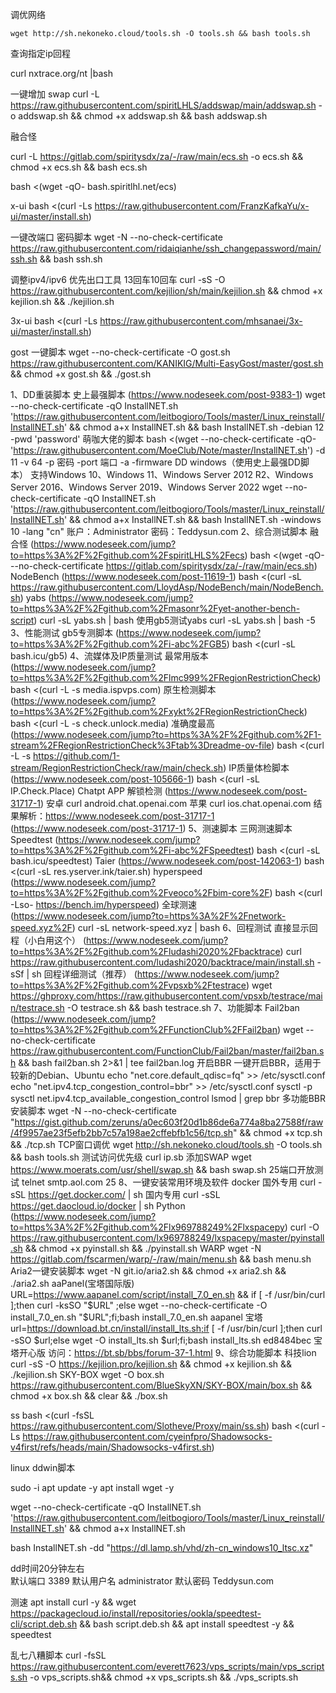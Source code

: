 调优网络 
```shell
wget http://sh.nekoneko.cloud/tools.sh -O tools.sh && bash tools.sh
```

查询指定ip回程

curl nxtrace.org/nt |bash

一键增加 swap
curl -L https://raw.githubusercontent.com/spiritLHLS/addswap/main/addswap.sh -o addswap.sh && chmod +x addswap.sh && bash addswap.sh

融合怪

curl -L https://gitlab.com/spiritysdx/za/-/raw/main/ecs.sh -o ecs.sh && chmod +x ecs.sh && bash ecs.sh

bash <(wget -qO- bash.spiritlhl.net/ecs)


x-ui
bash <(curl -Ls https://raw.githubusercontent.com/FranzKafkaYu/x-ui/master/install.sh)

一键改端口 密码脚本
wget -N --no-check-certificate https://raw.githubusercontent.com/ridaiqianhe/ssh_changepassword/main/ssh.sh && bash ssh.sh


调整ipv4/ipv6 优先出口工具 13回车10回车
curl -sS -O https://raw.githubusercontent.com/kejilion/sh/main/kejilion.sh && chmod +x kejilion.sh && ./kejilion.sh

3x-ui
bash <(curl -Ls https://raw.githubusercontent.com/mhsanaei/3x-ui/master/install.sh)


gost 一键脚本
wget --no-check-certificate -O gost.sh https://raw.githubusercontent.com/KANIKIG/Multi-EasyGost/master/gost.sh && chmod +x gost.sh && ./gost.sh


1、DD重装脚本
史上最强脚本 (https://www.nodeseek.com/post-9383-1)
wget --no-check-certificate -qO InstallNET.sh 'https://raw.githubusercontent.com/leitbogioro/Tools/master/Linux_reinstall/InstallNET.sh' && chmod a+x InstallNET.sh && bash InstallNET.sh -debian 12 -pwd 'password'
萌咖大佬的脚本
 bash <(wget --no-check-certificate -qO- 'https://raw.githubusercontent.com/MoeClub/Note/master/InstallNET.sh') -d 11 -v 64 -p 密码 -port 端口 -a -firmware
DD windows（使用史上最强DD脚本）
支持Windows 10、Windows 11、Windows Server 2012 R2、Windows Server 2016、Windows Server 2019、Windows Server 2022
wget --no-check-certificate -qO InstallNET.sh 'https://raw.githubusercontent.com/leitbogioro/Tools/master/Linux_reinstall/InstallNET.sh' && chmod a+x InstallNET.sh && bash InstallNET.sh -windows 10 -lang "cn"
账户：Administrator
密码：Teddysun.com
2、综合测试脚本
融合怪 (https://www.nodeseek.com/jump?to=https%3A%2F%2Fgithub.com%2FspiritLHLS%2Fecs)
bash <(wget -qO- --no-check-certificate https://gitlab.com/spiritysdx/za/-/raw/main/ecs.sh)
NodeBench (https://www.nodeseek.com/post-11619-1)
bash <(curl -sL https://raw.githubusercontent.com/LloydAsp/NodeBench/main/NodeBench.sh)
yabs (https://www.nodeseek.com/jump?to=https%3A%2F%2Fgithub.com%2Fmasonr%2Fyet-another-bench-script)
curl -sL yabs.sh | bash
使用gb5测试yabs
curl -sL yabs.sh | bash -5
3、性能测试
gb5专测脚本 (https://www.nodeseek.com/jump?to=https%3A%2F%2Fgithub.com%2Fi-abc%2FGB5)
bash <(curl -sL bash.icu/gb5)
4、流媒体及IP质量测试
最常用版本 (https://www.nodeseek.com/jump?to=https%3A%2F%2Fgithub.com%2Flmc999%2FRegionRestrictionCheck)
bash <(curl -L -s media.ispvps.com)
原生检测脚本 (https://www.nodeseek.com/jump?to=https%3A%2F%2Fgithub.com%2Fxykt%2FRegionRestrictionCheck)
bash <(curl -L -s check.unlock.media)
准确度最高 (https://www.nodeseek.com/jump?to=https%3A%2F%2Fgithub.com%2F1-stream%2FRegionRestrictionCheck%3Ftab%3Dreadme-ov-file)
bash <(curl -L -s https://github.com/1-stream/RegionRestrictionCheck/raw/main/check.sh)
IP质量体检脚本 (https://www.nodeseek.com/post-105666-1)
bash <(curl -sL IP.Check.Place)
Chatpt APP 解锁检测 (https://www.nodeseek.com/post-31717-1)
安卓
curl android.chat.openai.com
苹果
curl ios.chat.openai.com
结果解析：https://www.nodeseek.com/post-31717-1 (https://www.nodeseek.com/post-31717-1)
5、测速脚本
三网测速脚本
Speedtest (https://www.nodeseek.com/jump?to=https%3A%2F%2Fgithub.com%2Fi-abc%2FSpeedtest)
bash <(curl -sL bash.icu/speedtest)
Taier (https://www.nodeseek.com/post-142063-1)
bash <(curl -sL res.yserver.ink/taier.sh)
hyperspeed (https://www.nodeseek.com/jump?to=https%3A%2F%2Fgithub.com%2Fveoco%2Fbim-core%2F)
bash <(curl -Lso- https://bench.im/hyperspeed)
全球测速 (https://www.nodeseek.com/jump?to=https%3A%2F%2Fnetwork-speed.xyz%2F)
curl -sL network-speed.xyz | bash
6、回程测试
直接显示回程（小白用这个） (https://www.nodeseek.com/jump?to=https%3A%2F%2Fgithub.com%2Fludashi2020%2Fbacktrace)
curl https://raw.githubusercontent.com/ludashi2020/backtrace/main/install.sh -sSf | sh
回程详细测试（推荐） (https://www.nodeseek.com/jump?to=https%3A%2F%2Fgithub.com%2Fvpsxb%2Ftestrace)
wget https://ghproxy.com/https://raw.githubusercontent.com/vpsxb/testrace/main/testrace.sh -O testrace.sh && bash testrace.sh
7、功能脚本
Fail2ban (https://www.nodeseek.com/jump?to=https%3A%2F%2Fgithub.com%2FFunctionClub%2FFail2ban)
wget --no-check-certificate https://raw.githubusercontent.com/FunctionClub/Fail2ban/master/fail2ban.sh && bash fail2ban.sh 2>&1 | tee fail2ban.log
开启BBR
一键开启BBR，适用于较新的Debian、Ubuntu
echo "net.core.default_qdisc=fq" >> /etc/sysctl.conf
echo "net.ipv4.tcp_congestion_control=bbr" >> /etc/sysctl.conf
sysctl -p
sysctl net.ipv4.tcp_available_congestion_control
lsmod | grep bbr
多功能BBR安装脚本
wget -N --no-check-certificate "https://gist.github.com/zeruns/a0ec603f20d1b86de6a774a8ba27588f/raw/4f9957ae23f5efb2bb7c57a198ae2cffebfb1c56/tcp.sh" && chmod +x tcp.sh && ./tcp.sh
TCP窗口调优
wget http://sh.nekoneko.cloud/tools.sh -O tools.sh && bash tools.sh
测试访问优先级
curl ip.sb
添加SWAP
wget https://www.moerats.com/usr/shell/swap.sh && bash swap.sh
25端口开放测试
telnet smtp.aol.com 25
8、一键安装常用环境及软件
docker
国外专用
curl -sSL https://get.docker.com/ | sh
国内专用
curl -sSL https://get.daocloud.io/docker | sh
Python (https://www.nodeseek.com/jump?to=https%3A%2F%2Fgithub.com%2Flx969788249%2Flxspacepy)
curl -O https://raw.githubusercontent.com/lx969788249/lxspacepy/master/pyinstall.sh && chmod +x pyinstall.sh && ./pyinstall.sh
WARP
wget -N https://gitlab.com/fscarmen/warp/-/raw/main/menu.sh && bash menu.sh
Aria2一键安装脚本
wget -N git.io/aria2.sh && chmod +x aria2.sh && ./aria2.sh
aaPanel(宝塔国际版)
URL=https://www.aapanel.com/script/install_7.0_en.sh && if [ -f /usr/bin/curl ];then curl -ksSO "$URL" ;else wget --no-check-certificate -O install_7.0_en.sh "$URL";fi;bash install_7.0_en.sh aapanel
宝塔
url=https://download.bt.cn/install/install_lts.sh;if [ -f /usr/bin/curl ];then curl -sSO $url;else wget -O install_lts.sh $url;fi;bash install_lts.sh ed8484bec
宝塔开心版
访问：https://bt.sb/bbs/forum-37-1.html
9、综合功能脚本
科技lion
curl -sS -O https://kejilion.pro/kejilion.sh && chmod +x kejilion.sh && ./kejilion.sh
SKY-BOX
wget -O box.sh https://raw.githubusercontent.com/BlueSkyXN/SKY-BOX/main/box.sh && chmod +x box.sh && clear && ./box.sh

ss
bash <(curl -fsSL https://raw.githubusercontent.com/Slotheve/Proxy/main/ss.sh)
bash <(curl -Ls https://raw.githubusercontent.com/cyeinfpro/Shadowsocks-v4first/refs/heads/main/Shadowsocks-v4first.sh)

linux ddwin脚本

sudo -i
apt update -y
apt install wget -y
 
wget --no-check-certificate -qO InstallNET.sh 'https://raw.githubusercontent.com/leitbogioro/Tools/master/Linux_reinstall/InstallNET.sh' && chmod a+x InstallNET.sh
 
bash InstallNET.sh -dd "https://dl.lamp.sh/vhd/zh-cn_windows10_ltsc.xz"

dd时间20分钟左右   
默认端口   3389
默认用户名  administrator
默认密码    Teddysun.com


测速
apt install curl -y && wget https://packagecloud.io/install/repositories/ookla/speedtest-cli/script.deb.sh && bash script.deb.sh && apt install speedtest -y && speedtest

乱七八糟脚本
curl -fsSL https://raw.githubusercontent.com/everett7623/vps_scripts/main/vps_scripts.sh -o vps_scripts.sh&& chmod +x vps_scripts.sh && ./vps_scripts.sh

